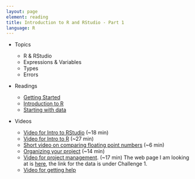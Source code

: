 ```yaml
---
layout: page
element: reading
title: Introduction to R and RStudio - Part 1
language: R
---
```

   
* Topics

  * R & RStudio
  * Expressions & Variables
  * Types
  * Errors

* Readings

  * [Getting Started](http://www.datacarpentry.org/R-ecology-lesson//00-before-we-start.html)
  * [Introduction to R](http://www.datacarpentry.org/R-ecology-lesson//01-intro-to-R.html)
  * [Starting with data](http://www.datacarpentry.org/R-ecology-lesson//02-starting-with-data.html)
  
* Videos

  * [Video for Intro to RStudio](https://youtu.be/FNrCxTSzq6s) (~18 min)
  * [Video for Intro to R](https://youtu.be/WHQuKwBv4YA) (~27 min)
  * [Short video on comparing floating point numbers](https://youtu.be/a4NLV680uuo) (~6 min)
  * [Organizing your project](https://youtu.be/pJmLIrUbo24) (~14 min)
  * [Video for project management](https://youtu.be/ahcX9XZE1s8). (~17 min) The web page I am looking at is [here](http://swcarpentry.github.io/r-novice-gapminder/02-project-intro/), the link for the data is under Challenge 1.
  * [Video for getting help](https://youtu.be/F7Z94CqKzzI)
